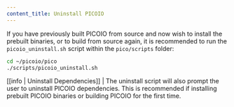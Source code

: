 ```yaml
---
content_title: Uninstall PICOIO
---
```


If you have previously built PICOIO from source and now wish to install the prebuilt binaries, or to build from source again, it is recommended to run the `picoio_uninstall.sh` script within the `pico/scripts` folder:

```sh
cd ~/picoio/pico
./scripts/picoio_uninstall.sh
```

[[info | Uninstall Dependencies]]
| The uninstall script will also prompt the user to uninstall PICOIO dependencies. This is recommended if installing prebuilt PICOIO binaries or building PICOIO for the first time.
